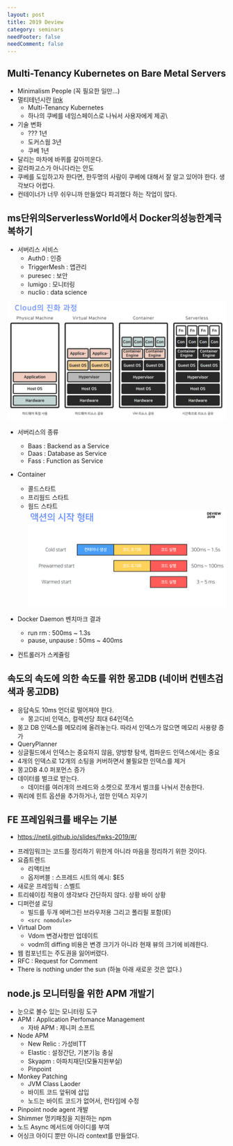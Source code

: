 ```yaml
---
layout: post
title: 2019 Deview
category: seminars
needFooter: false
needComment: false
---
```


## Multi-Tenancy Kubernetes on Bare Metal Servers

- Minimalism People (꼭 필요한 일만...)
- 멀티테넌시란 [link](http://www.itworld.co.kr/news/101255)
  - Multi-Tenancy Kubernetes
  - 하나의 쿠베를 네임스페이스로 나눠서 사용자에게 제공\
- 기술 변화
  - ??? 1년
  - 도커스웜 3년
  - 쿠베 1년
- 달리는 마차에 바퀴를 갈아끼운다.
- 갈라파고스가 아니다라는 안도
- 쿠베를 도입하고자 한다면, 한두명의 사람이 쿠베에 대해서 잘 알고 있어야 한다. 생각보다 어렵다.
- 컨테이너가 너무 쉬우니까 만들었다 파괴했다 하는 작업이 많다.

## ms단위의ServerlessWorld에서 Docker의성능한계극복하기

- 서버리스 서비스
  - Auth0 : 인증
  - TriggerMesh : 앱관리
  - puresec : 보안
  - lumigo : 모니터링
  - nuclio : data science

![alt](./screen-shots/2-1.png)

- 서버리스의 종류

  - Baas : Backend as a Service
  - Daas : Database as Service
  - Fass : Function as Service

- Container

  - 콜드스타트
  - 프리웜드 스타트
  - 웜드 스타트
    ![alt](./screen-shots/2-2.png)

- Docker Daemon 벤치마크 결과

  - run rm : 500ms ~ 1.3s
  - pause, unpause : 50ms ~ 400ms

- 컨트롤러가 스케쥴링

## 속도의 속도에 의한 속도를 위한 몽고DB (네이버 컨텐츠검색과 몽고DB)

- 응답속도 10ms 언더로 떨어져야 한다.
  - 몽고디비 인덱스, 컬렉션당 최대 64인덱스
- 몽고 DB 인덱스를 메모리에 올려놓는다. 따라서 인덱스가 많으면 메모리 사용량 증가
- QueryPlanner
- 싱글필드에서 인덱스는 중요하지 않음, 양방향 탐색, 컴파운드 인덱스에서는 중요
- 4개의 인덱스로 12개의 소팅을 커버하면서 불필요한 인덱스를 제거
- 몽고DB 4.0 퍼포먼스 증가
- 데이터를 벌크로 받는다.
  - 데이터를 여러개의 쓰레드와 소켓으로 쪼개서 벌크를 나눠서 전송한다.
- 쿼리에 힌트 옵션을 추가하거나, 엄한 인덱스 지우기

## FE 프레임워크를 배우는 기분

- https://netil.github.io/slides/fwks-2019/#/

* 프레임워크는 코드를 정리하기 위한게 아니라 마음을 정리하기 위한 것이다.
* 요즘트렌드
  - 리액티브
  - 옵저버블 : 스프레드 시트의 예시: \$E5
* 새로운 프레임웍 : 스벨트
* 트리쉐이킹 적용이 생각보다 간단하지 않다. 상황 바이 상황
* 디퍼런셜 로딩
  - 빌드를 두개 에버그린 브라우저용 그리고 폴리필 포함(IE)
  - `<src nomodule>`
* Virtual Dom
  - Vdom 변경사항만 업데이트
  - vodm의 diffing 비용은 변경 크기가 아니라 현재 뷰의 크기에 비례한다.
* 웹 컴포넌트는 주도권을 잃어버렸다.
* RFC : Request for Comment
* There is nothing under the sun (하늘 아래 새로운 것은 없다.)

## node.js 모니터링을 위한 APM 개발기

- 눈으로 볼수 있는 모니터링 도구
- APM : Application Perfomance Management
  - 자바 APM : 제니퍼 소프트
- Node APM
  - New Relic : 가성비TT
  - Elastic : 설정간단, 기본기능 충실
  - Skyapm : 아파치재단(모듈지원부실)
  - Pinpoint
- Monkey Patching
  - JVM Class Laoder
  - 바이트 코드 앞뒤에 삽입
  - 노드는 바이트 코드가 없어서, 런타임에 수정
- Pinpoint node agent 개발
- Shimmer 멍키패칭을 지원하는 npm
- 노드 Async 메서드에 아이디를 부여
- 어싱크 아이디 뿐만 아니라 context를 만들었다.

